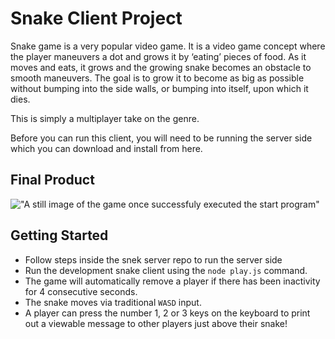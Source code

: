 # Snake Client Project

Snake game is a very popular video game. It is a video game concept where the player maneuvers a dot and grows it by ‘eating’ pieces of food. As it moves and eats, it grows and the growing snake becomes an obstacle to smooth maneuvers. The goal is to grow it to become as big as possible without bumping into the side walls, or bumping into itself, upon which it dies.

This is simply a multiplayer take on the genre.

Before you can run this client, you will need to be running the server side which you can download and install from here. 

## Final Product

!["A still image of the game once successfuly executed the start program"](../Screen%20Shot%202022-10-19%20at%206.47.54%20PM.png)


## Getting Started

- Follow steps inside the snek server repo to run the server side
- Run the development snake client using the `node play.js` command.
- The game will automatically remove a player if there has been inactivity for 4 consecutive seconds.
- The snake moves via traditional `WASD` input. 
- A player can press the number 1, 2 or 3 keys on the keyboard to print out a viewable message to other players just above their snake!